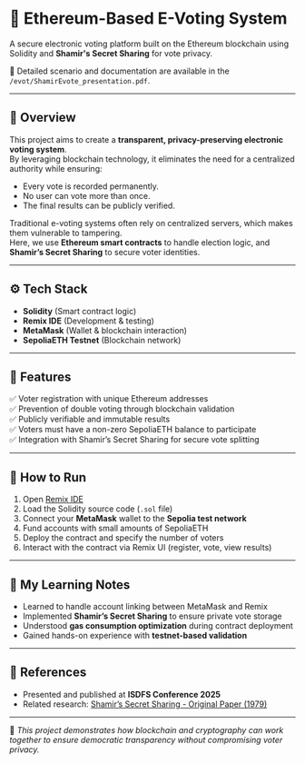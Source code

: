 # 🔐 Ethereum-Based E-Voting System

A secure electronic voting platform built on the Ethereum blockchain using Solidity and **Shamir's Secret Sharing** for vote privacy.

📄 Detailed scenario and documentation are available in the `/evot/ShamirEvote_presentation.pdf`.

---

## 🧠 Overview
This project aims to create a **transparent, privacy-preserving electronic voting system**.  
By leveraging blockchain technology, it eliminates the need for a centralized authority while ensuring:
- Every vote is recorded permanently.
- No user can vote more than once.
- The final results can be publicly verified.

Traditional e-voting systems often rely on centralized servers, which makes them vulnerable to tampering.  
Here, we use **Ethereum smart contracts** to handle election logic, and **Shamir’s Secret Sharing** to secure voter identities.

---

## ⚙️ Tech Stack
- **Solidity** (Smart contract logic)
- **Remix IDE** (Development & testing)
- **MetaMask** (Wallet & blockchain interaction)
- **SepoliaETH Testnet** (Blockchain network)

---

## 🧩 Features
✅ Voter registration with unique Ethereum addresses  
✅ Prevention of double voting through blockchain validation  
✅ Publicly verifiable and immutable results  
✅ Voters must have a non-zero SepoliaETH balance to participate  
✅ Integration with Shamir’s Secret Sharing for secure vote splitting  

---

## 🚀 How to Run

1. Open [Remix IDE](https://remix.ethereum.org/)  
2. Load the Solidity source code (`.sol` file)  
3. Connect your **MetaMask** wallet to the **Sepolia test network**  
4. Fund accounts with small amounts of SepoliaETH  
5. Deploy the contract and specify the number of voters  
6. Interact with the contract via Remix UI (register, vote, view results)

---

## 🧠 My Learning Notes
- Learned to handle account linking between MetaMask and Remix  
- Implemented **Shamir’s Secret Sharing** to ensure private vote storage  
- Understood **gas consumption optimization** during contract deployment  
- Gained hands-on experience with **testnet-based validation**

---

## 📜 References
- Presented and published at **ISDFS Conference 2025**  
- Related research: [Shamir’s Secret Sharing - Original Paper (1979)](https://ieeexplore.ieee.org/document/11011920)

---

🧩 *This project demonstrates how blockchain and cryptography can work together to ensure democratic transparency without compromising voter privacy.*
